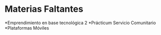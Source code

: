 # Materias Faltantes

*Emprendimiento en base tecnológica 2
*Prácticum Servicio Comunitario
*Plataformas Móviles
